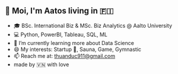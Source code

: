 ## 👋 Moi, I'm Aatos living in 🇫🇮
- 🎓 BSc. International Biz & MSc. Biz Analytics @ Aalto University
- 💻 Python, PowerBI, Tableau, SQL, ML
- 🌱 I’m currently learning more about Data Science
- 😄 My interests: Startup 🔭, Sauna, Game, Gymnastic
- 📫 Reach me at: thuanduc911@gmail.com
- made by 🇻🇳 with love
<!--
**bimeo05/bimeo05** is a ✨ _special_ ✨ repository because its `README.md` (this file) appears on your GitHub profile.

Here are some ideas to get you started:

- 🔭 I’m currently working on ...
- 🌱 I’m currently learning ...
- 👯 I’m looking to collaborate on ...
- 🤔 I’m looking for help with ...
- 💬 Ask me about ...
- 📫 How to reach me: ...
- 😄 Pronouns: ...
- ⚡ Fun fact: ...
-->
